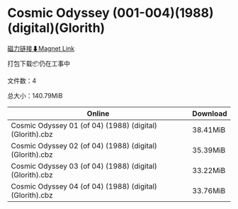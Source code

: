 # Cosmic Odyssey (001-004)(1988)(digital)(Glorith)

[磁力链接⬇Magnet Link](magnet:?xt=urn:btih:6d258fdb11c37e50efa89ca8ae30f468ed6cd8df&dn=Cosmic%20Odyssey%20%28001-004%29%281988%29%28digital%29%28Glorith%29)

打包下载📦仍在工事中

文件数：4

总大小：140.79MiB

Online | Download
--- | ---
Cosmic Odyssey 01 (of 04) (1988) (digital) (Glorith).cbz | 38.41MiB
Cosmic Odyssey 02 (of 04) (1988) (digital) (Glorith).cbz | 35.39MiB
Cosmic Odyssey 03 (of 04) (1988) (digital) (Glorith).cbz | 33.22MiB
Cosmic Odyssey 04 (of 04) (1988) (digital) (Glorith).cbz | 33.76MiB